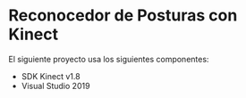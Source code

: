 # Reconocedor de Posturas con Kinect
El siguiente proyecto usa los siguientes componentes:

- SDK Kinect v1.8
- Visual Studio 2019
